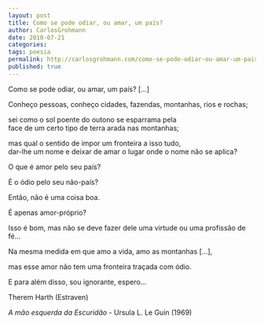 ```yaml
---
layout: post
title: Como se pode odiar, ou amar, um país?
author: CarlosGrohmann
date: 2010-07-21
categories: 
tags: poesia
permalink: http://carlosgrohmann.com/como-se-pode-odiar-ou-amar-um-pais/
published: true
---
```



Como se pode odiar, ou amar, um país? [...]  

Conheço pessoas, conheço cidades, fazendas, montanhas, rios e rochas;  

sei como o sol poente do outono se esparrama pela  
face de um certo tipo de terra arada nas montanhas;  

mas qual o sentido de impor um fronteira a isso tudo,  
dar-lhe um nome e deixar de amar o lugar onde o nome não se aplica?  

O que é amor pelo seu país?  

É o ódio pelo seu não-país?  

Então, não é uma coisa boa.  

É apenas amor-próprio?  

Isso é bom, mas não se deve fazer dele uma virtude ou uma profissão de fé...  

Na mesma medida em que amo a vida, amo as montanhas [...],  

mas esse amor não tem uma fronteira traçada com ódio.  

E para além disso, sou ignorante, espero...



Therem Harth (Estraven)  

  

_A mão esquerda da Escuridão_ \- Ursula L. Le Guin (1969)
